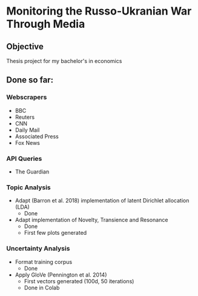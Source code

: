 # Monitoring the Russo-Ukranian War Through Media

## Objective
Thesis project for my bachelor's in economics

## Done so far:
### Webscrapers
- BBC 
- Reuters
- CNN
- Daily Mail
- Associated Press
- Fox News

### API Queries
- The Guardian 

### Topic Analysis
- Adapt (Barron et al. 2018) implementation of latent Dirichlet allocation (LDA)
    - Done
- Adapt implementation of Novelty, Transience and Resonance
    - Done
    - First few plots generated

### Uncertainty Analysis
- Format training corpus
    - Done
- Apply GloVe (Pennington et al. 2014)
    - First vectors generated (100d, 50 iterations)
    - Done in Colab
